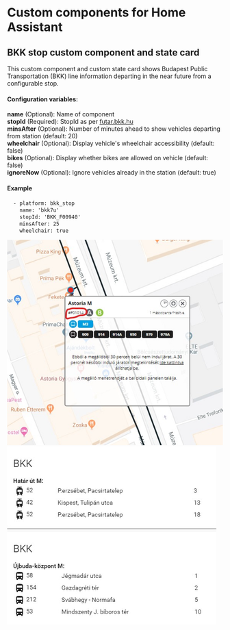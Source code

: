 # Custom components for Home Assistant
## BKK stop custom component and state card

This custom component and custom state card shows Budapest Public Transportation (BKK)
line information departing in the near future from a configurable stop.

#### Configuration variables:
**name** (Optional): Name of component<br />
**stopId** (Required): StopId as per [futar.bkk.hu](http://futar.bkk.hu)<br />
**minsAfter** (Optional): Number of minutes ahead to show vehicles departing from station (default: 20)<br />
**wheelchair** (Optional): Display vehicle's wheelchair accessibility (default: false)<br />
**bikes** (Optional): Display whether bikes are allowed on vehicle (default: false)<br />
**ignoreNow** (Optional): Ignore vehicles already in the station (default: true) <br />

#### Example
```
  - platform: bkk_stop
    name: 'bkk7u'
    stopId: 'BKK_F00940'
    minsAfter: 25
    wheelchair: true
```
![bkk_stop example](example/bkk_stopid.jpg)
![bkk_stop example](example/bkk_lovelace.jpg)
